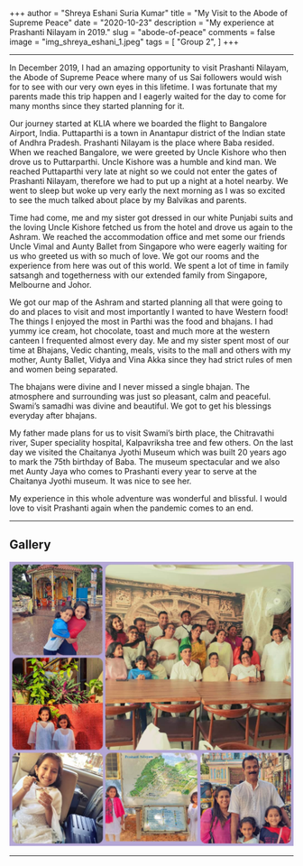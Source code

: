 +++
author = "Shreya Eshani Suria Kumar"
title = "My Visit to the Abode of Supreme Peace"
date = "2020-10-23"
description = "My experience at Prashanti Nilayam in 2019."
slug = "abode-of-peace"
comments = false
image = "img_shreya_eshani_1.jpeg"
tags = [
    "Group 2",
]
+++

---

In December 2019, I had an amazing opportunity to visit Prashanti Nilayam, the Abode
of Supreme Peace where many of us Sai followers would wish for to see with our very own eyes in this lifetime. I was fortunate that my parents made this trip happen and I eagerly waited for the day to come for many months since they started planning for it.

Our journey started at KLIA where we boarded the flight to Bangalore Airport, India.
Puttaparthi is a town in Anantapur district of the Indian state of Andhra Pradesh. Prashanti Nilayam is the place where Baba resided. When we reached Bangalore, we were greeted by Uncle Kishore who then drove us to Puttarparthi. Uncle Kishore was a humble and kind man. We reached Puttaparthi very late at night so we could not enter the gates of Prashanti Nilayam, therefore we had to put up a night at a hotel nearby. We went to sleep but woke up very early the next morning as I was so excited to see the much talked about place by my Balvikas and parents.

Time had come, me and my sister got dressed in our white Punjabi suits and the loving
Uncle Kishore fetched us from the hotel and drove us again to the Ashram. We reached the accommodation office and met some our friends Uncle Vimal and Aunty Ballet from Singapore who were eagerly waiting for us who greeted us with so much of love. We got our rooms and the experience from here was out of this world. We spent a lot of time in family satsangh and togetherness with our extended family from Singapore, Melbourne and Johor.

We got our map of the Ashram and started planning all that were going to do and places
to visit and most importantly I wanted to have Western food! The things I enjoyed the most in Parthi was the food and bhajans. I had yummy ice cream, hot chocolate, toast and much more at the western canteen I frequented almost every day. Me and my sister spent most of our time at Bhajans, Vedic chanting, meals, visits to the mall and others with my mother, Aunty Ballet, Vidya and Vina Akka since they had strict rules of men and women being separated.

The bhajans were divine and I never missed a single bhajan. The atmosphere and
surrounding was just so pleasant, calm and peaceful. Swami’s samadhi was divine and
beautiful. We got to get his blessings everyday after bhajans.

My father made plans for us to visit Swami’s birth place, the Chitravathi river, Super
speciality hospital, Kalpavriksha tree and few others. On the last day we visited the Chaitanya Jyothi Museum which was built 20 years ago to mark the 75th birthday of Baba. The museum spectacular and we also met Aunty Jaya who comes to Prashanti every year to serve at the Chaitanya Jyothi museum. It was nice to see her.

My experience in this whole adventure was wonderful and blissful. I would love to visit Prashanti again when the pandemic comes to an end.

---

## Gallery

![](img_shreya_eshani_1.jpeg)

---
